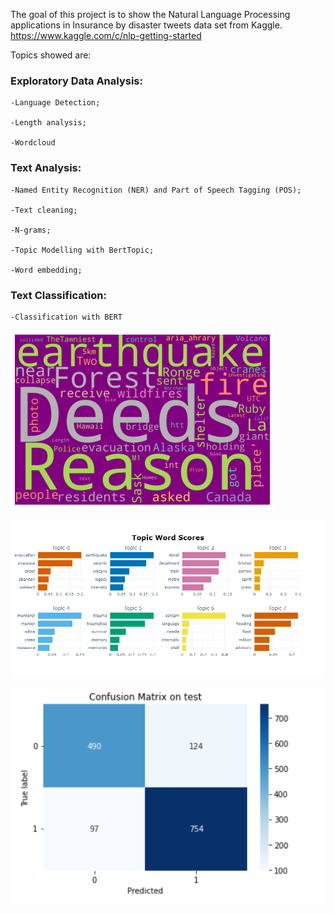 The goal of this project is to show the Natural Language Processing applications in Insurance by disaster tweets data set from Kaggle. https://www.kaggle.com/c/nlp-getting-started 

Topics showed are:

### Exploratory Data Analysis:
  
    -Language Detection;
  
    -Length analysis;
  
    -Wordcloud

### Text Analysis:
  
    -Named Entity Recognition (NER) and Part of Speech Tagging (POS);
  
    -Text cleaning;
    
    -N-grams;
  
    -Topic Modelling with BertTopic;
  
    -Word embedding;
 
### Text Classification:
  
    -Classification with BERT
  

![](images/wordcloud_.png)

![](images/BertTopic.png)

![](images/confusion_matrix.png)

